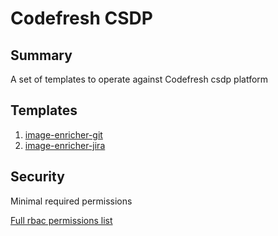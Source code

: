 # Codefresh CSDP

## Summary

A set of templates to operate against Codefresh csdp platform

## Templates

1. [image-enricher-git](https://github.com/codefresh-io/argo-hub/blob/main/workflows/codefresh-csdp/versions/0.0.1/docs/image-enricher-git.md) 
2. [image-enricher-jira](https://github.com/codefresh-io/argo-hub/blob/main/workflows/codefresh-csdp/versions/0.0.1/docs/image-enricher-jira.md)

## Security

Minimal required permissions

[Full rbac permissions list](https://github.com/codefresh-io/argo-hub/blob/main/workflows/codefresh-csp/versions/0.0.1/rbac.yaml)

